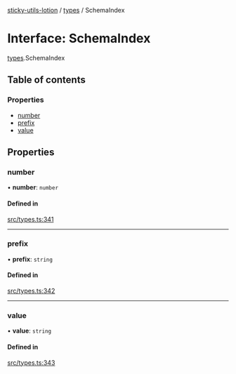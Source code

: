 [sticky-utils-lotion](../README.md) / [types](../modules/types.md) / SchemaIndex

# Interface: SchemaIndex

[types](../modules/types.md).SchemaIndex

## Table of contents

### Properties

- [number](types.SchemaIndex.md#number)
- [prefix](types.SchemaIndex.md#prefix)
- [value](types.SchemaIndex.md#value)

## Properties

### number

• **number**: `number`

#### Defined in

[src/types.ts:341](https://github.com/sticky/sticky-utils-lotion/blob/1542c06/src/types.ts#L341)

___

### prefix

• **prefix**: `string`

#### Defined in

[src/types.ts:342](https://github.com/sticky/sticky-utils-lotion/blob/1542c06/src/types.ts#L342)

___

### value

• **value**: `string`

#### Defined in

[src/types.ts:343](https://github.com/sticky/sticky-utils-lotion/blob/1542c06/src/types.ts#L343)
